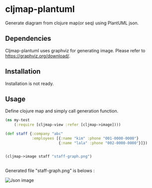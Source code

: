 # cljmap-plantuml

Generate diagram from clojure map(or seq) using PlantUML json.

## Dependencies

Cljmap-plantuml uses graphviz for generating image. Please refer to <https://graphviz.org/download/>. 

## Installation

Installation is not ready.

## Usage

Define clojure map and simply call generation function.

```clojure
(ns my-test
    (:require [cljmap-view :refer [cljmap->image])))

(def staff {:company "abc"
            :employees [{:name "kim" :phone "001-0000-0000"}
                        {:name "lala" :phone "002-0000-0000"}]})


(cljmap->image staff "staff-graph.png")
                     

```

Generated file "staff-graph.png" is belows :

![Json image](staff-graph.jpg)
